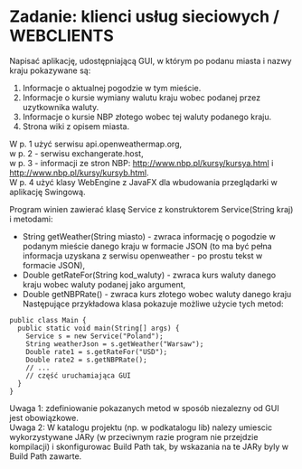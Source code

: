 # Zadanie: klienci usług sieciowych / WEBCLIENTS
Napisać aplikację, udostępniającą GUI, w którym po podanu miasta i nazwy kraju pokazywane są:  
1. Informacje o aktualnej pogodzie w tym mieście.  
2. Informacje o kursie wymiany walutu kraju wobec podanej przez uzytkownika waluty.  
3. Informacje o kursie NBP złotego wobec tej waluty podanego kraju.  
4. Strona wiki z opisem miasta.  

W p. 1 użyć serwisu api.openweathermap.org,  
w p. 2 - serwisu exchangerate.host,   
w p. 3 - informacji ze stron NBP: http://www.nbp.pl/kursy/kursya.html i http://www.nbp.pl/kursy/kursyb.html.  
W p. 4 użyć klasy WebEngine z JavaFX dla wbudowania przeglądarki w aplikację Swingową.  

Program winien zawierać klasę Service z konstruktorem Service(String kraj) i metodami:  
- String getWeather(String miasto) - zwraca informację o pogodzie w podanym mieście danego kraju w formacie JSON (to ma być pełna informacja uzyskana z serwisu openweather - po prostu tekst w formacie JSON),
- Double getRateFor(String kod_waluty) - zwraca kurs waluty danego kraju wobec waluty podanej jako argument,
- Double getNBPRate() - zwraca kurs złotego wobec waluty danego kraju
Następujące przykładowa klasa  pokazuje możliwe użycie tych metod:
```
public class Main {
  public static void main(String[] args) {
    Service s = new Service("Poland");
    String weatherJson = s.getWeather("Warsaw");
    Double rate1 = s.getRateFor("USD");
    Double rate2 = s.getNBPRate();
    // ...
    // część uruchamiająca GUI
  }
}
```
Uwaga 1: zdefiniowanie pokazanych metod w sposób niezalezny od GUI jest obowiązkowe.  
Uwaga 2:  W katalogu projektu (np. w podkatalogu lib) nalezy umiescic wykorzystywane JARy (w przeciwnym razie program nie przejdzie kompilacji) i skonfigurowac Build Path tak, by wskazania na te JARy byly w Build Path zawarte.  
